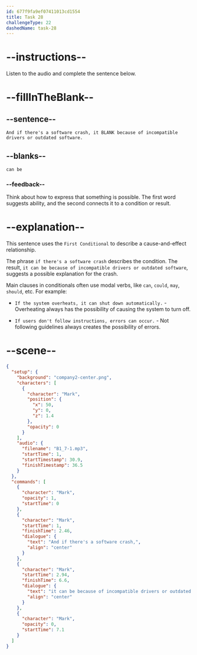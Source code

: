 ```yaml
---
id: 677f9fa9ef07411013cd1554
title: Task 28
challengeType: 22
dashedName: task-28
---
```


<!-- (audio) Mark: And if there's a software crash, it can be because of incompatible drivers or outdated software. -->

# --instructions--

Listen to the audio and complete the sentence below.

# --fillInTheBlank--

## --sentence--

`And if there's a software crash, it BLANK because of incompatible drivers or outdated software.`

## --blanks--

`can be`

### --feedback--

Think about how to express that something is possible. The first word suggests ability, and the second connects it to a condition or result.

# --explanation--

This sentence uses the `First Conditional` to describe a cause-and-effect relationship.

The phrase `if there's a software crash` describes the condition. The result, `it can be because of incompatible drivers or outdated software`, suggests a possible explanation for the crash.

Main clauses in conditionals often use modal verbs, like `can`, `could`, `may`, `should`, etc. For example:

- `If the system overheats, it can shut down automatically.` - Overheating always has the possibility of causing the system to turn off.

- `If users don't follow instructions, errors can occur.` - Not following guidelines always creates the possibility of errors.

# --scene--

```json
{
  "setup": {
    "background": "company2-center.png",
    "characters": [
      {
        "character": "Mark",
        "position": {
          "x": 50,
          "y": 0,
          "z": 1.4
        },
        "opacity": 0
      }
    ],
    "audio": {
      "filename": "B1_7-1.mp3",
      "startTime": 1,
      "startTimestamp": 30.9,
      "finishTimestamp": 36.5
    }
  },
  "commands": [
    {
      "character": "Mark",
      "opacity": 1,
      "startTime": 0
    },
    {
      "character": "Mark",
      "startTime": 1,
      "finishTime": 2.46,
      "dialogue": {
        "text": "And if there's a software crash,",
        "align": "center"
      }
    },
    {
      "character": "Mark",
      "startTime": 2.94,
      "finishTime": 6.6,
      "dialogue": {
        "text": "it can be because of incompatible drivers or outdated software.",
        "align": "center"
      }
    },
    {
      "character": "Mark",
      "opacity": 0,
      "startTime": 7.1
    }
  ]
}
```
